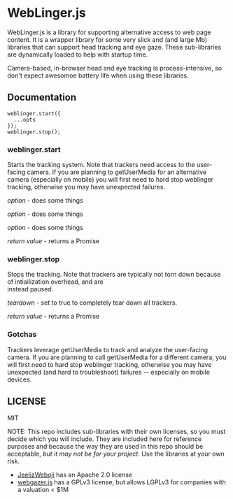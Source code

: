 # WebLinger.js
WebLinger.js is a library for supporting alternative
access to web page content. It is a wrapper library for
some very slick and (and large Mb) libraries that can
support head tracking and eye gaze. These sub-libraries
are dynamically loaded to help with startup time.

Camera-based, in-browser head and eye tracking is
process-intensive, so don't expect awesomoe battery
life when using these libraries.

## Documentation
```
weblinger.start({
  ...opts
});
weblinger.stop();
```
### weblinger.start
Starts the tracking system. Note that trackers need access
to the user-facing camera. If you are planning to 
getUserMedia for an alternative camera (especially on 
mobile) you will first need to hard stop weblinger
tracking, otherwise you may have unexpected failures.

*option* - does some things

*option* - does some things

*option* - does some things

*return value*  - returns a Promise

### weblinger.stop
Stops the tracking. Note that trackers are typically not 
torn down because of intiailization overhead, and are  
instead paused.

*teardown* - set to true to completely tear down all trackers.

*return value*  - returns a Promise

### Gotchas
Trackers leverage getUserMedia to track and analyze the
user-facing camera. If you are planning to call
getUserMedia for a different camera, you will first need
to hard stop weblinger tracking, otherwise you may
have unexpected (and hard to troubleshoot) failures -- 
especially on mobile devices.

## LICENSE

MIT

NOTE: This repo includes sub-libraries with their own 
licenses, so you must decide which you will include. They
are included here for reference purposes and because the 
way they are used in this repo should be acceptable,
*but it may not be for your project*. Use the libraries
at your own risk.

- [JeelizWeboji](https://github.com/jeeliz/jeelizWeboji) has an Apache 2.0 license
- [webgazer.js](https://github.com/brownhci/WebGazer) has a GPLv3 license, but allows LGPLv3 for companies with a valuation < $1M